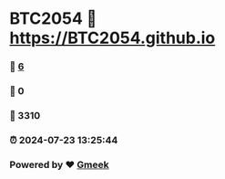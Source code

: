 # BTC2054 :link: https://BTC2054.github.io 
### :page_facing_up: [6](https://BTC2054.github.io/tag.html) 
### :speech_balloon: 0 
### :hibiscus: 3310 
### :alarm_clock: 2024-07-23 13:25:44 
### Powered by :heart: [Gmeek](https://github.com/Meekdai/Gmeek)
